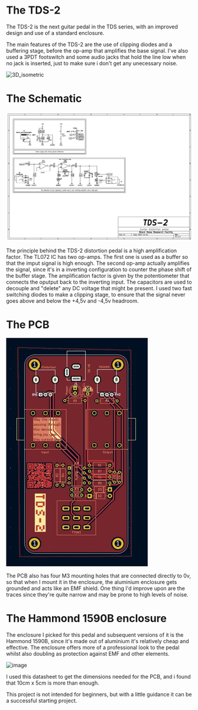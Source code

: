 # The TDS-2

The TDS-2 is the next guitar pedal in the TDS series, with an improved design and use of a standard enclosure.

The main features of the TDS-2 are the use of clipping diodes and a buffering stage, before the op-amp that amplifies the base signal. I've also used a 3PDT footswitch and some audio jacks that hold the line low when no jack is inserted, just to make sure i don't get any unecessary noise.

![3D_isometric](https://github.com/user-attachments/assets/ef86e7f6-875a-43bb-ab0c-e3dd517bfd00)

# The Schematic

![image](https://github.com/TudorSupica/TDS-2/blob/main/schematic/TDS-2.jpg)

The principle behind the TDS-2 distortion pedal is a high amplification factor. The TL072 IC has two op-amps. The first one is used as a buffer so that the imput signal is high enough. The second op-amp actually amplifies the signal, since it's in a inverting configuration to counter the phase shift of the buffer stage. 
The amplification factor is given by the potentiometer that connects the oputput back to the inverting input. The capacitors are used to decouple and "delete" any DC voltage that might be present. I used two fast switching diodes to make a clipping stage, to ensure that the signal never goes above and below the +4,5v and -4,5v headroom.

# The PCB 

![image](https://github.com/TudorSupica/TDS-2/blob/main/PCB/2D/2D_front.jpg)

The PCB also has four M3 mounting holes that are connected directly to 0v, so that when I mount it in the enclosure, the aluminium enclosure gets grounded and acts like an EMF shield.
One thing I'd improve upon are the traces since they're quite narrow and may be prone to high levels of noise.

# The Hammond 1590B enclosure

The enclosure I picked for this pedal and subsequent versions of it is the Hammond 1590B, since it's made out of aluminium it's relatively cheap and effective. The enclosure offers more of a professional look to the pedal whilst also doubling as protection against EMF and other elements.

![image](https://github.com/user-attachments/assets/0b2e4468-79c0-4179-9b62-bffd1439946f)

I used this datasheet to get the dimensions needed for the PCB, and i found that 10cm x 5cm is more than enough. 

This project is not intended for beginners, but with a little guidance it can be a successful starting project.
